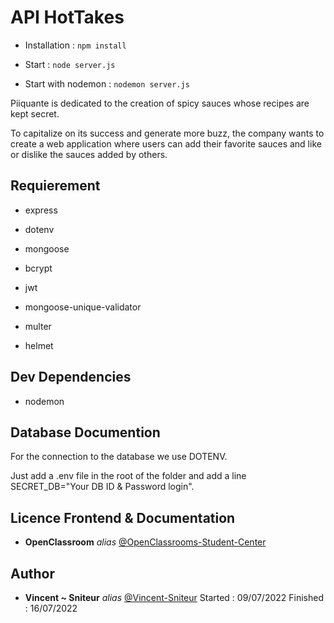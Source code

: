 # API HotTakes

* Installation : `npm install`


* Start : `node server.js`
* Start with nodemon : `nodemon server.js`


Piiquante is dedicated to the creation of spicy sauces whose recipes are kept
secret. 

To capitalize on its success and generate more buzz, the company wants to create a web application where users can add their favorite sauces and like or dislike the sauces added by others.

## Requierement

- express

- dotenv

- mongoose

- bcrypt

- jwt

- mongoose-unique-validator

- multer

- helmet

## Dev Dependencies

- nodemon

## Database Documention

For the connection to the database we use DOTENV.

Just add a .env file in the root of the folder and add a line SECRET_DB="Your DB ID & Password login".



## Licence Frontend & Documentation

* **OpenClassroom** _alias_ [@OpenClassrooms-Student-Center](https://github.com/OpenClassrooms-Student-Center/Web-Developer-P6)

## Author

* **Vincent ~ Sniteur** _alias_ [@Vincent-Sniteur](https://github.com/Vincent-Sniteur)
Started : 09/07/2022
Finished : 16/07/2022
